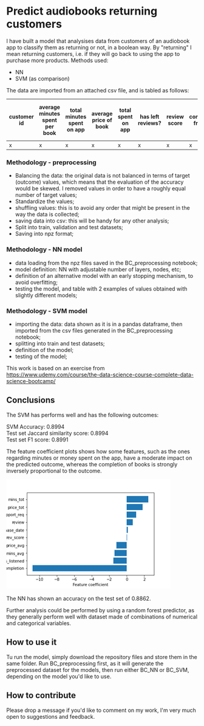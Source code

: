 # Predict audiobooks returning customers

I have built a model that analysises data from customers of an audiobook app to classify them as returning or not, in a boolean way. By "returning" I mean returning customers, i.e. if they will go back to using the app to purchase more products.
Methods used:
- NN
- SVM (as comparison)

The data are imported from an attached csv file, and is tabled as follows:

| customer id | average minutes spent per book | total minutes spent on app  |average price of book   |total spent on app   |has left reviews?|review score|completion fraction| minutes listened |number of support requests|Last visited time minus purchase date| Target (dependent variable)|
|---------------|-------|---|---|---|---|---|---|---|---|---|---|
|   x   |   x    |  x | x  | x  |x|x|x|x|x|x|x|

### Methodology - preprocessing

- Balancing the data: the original data is not balanced in terms of target (outcome) values, which means that the evaluation of the accuracy would be skewed. I removed values in order to have a roughly equal number of target values;
- Standardize the values;
- shuffling values: this is to avoid any order that might be present in the way the data is collected;
- saving data into csv: this will be handy for any other analysis;
- Split into train, validation and test datasets;
- Saving into npz format;

### Methodology - NN model

- data loading from the npz files saved in the BC_preprocessing notebook;
- model definition: NN with adjustable number of layers, nodes, etc;
- definition of an alternative model with an early stopping mechanism, to avoid overfitting;
- testing the model, and table with 2 examples of values obtained with slightly different models;


### Methodology - SVM model

- importing the data: data shown as it is in a pandas dataframe, then imported from the csv files generated in the BC_preprocessing notebook;
- splitting into train and test datasets;
- definition of the model;
- testing of the model;

This work is based on an exercise from https://www.udemy.com/course/the-data-science-course-complete-data-science-bootcamp/

## Conclusions
The SVM has performs well and has the following outcomes:

SVM Accuracy: 0.8994  
Test set Jaccard similarity score:  0.8994  
Test set F1 score: 0.8991 

The feature coefficient plots shows how some features, such as the ones regarding minutes or money spent on the app, have a moderate impact on the predicted outcome, whereas the completion of books is strongly inversely proportional to the outcome.

![alt text](https://github.com/RaffaToSpace/Returning-costumers-classifier/blob/master/Feature%20coefficients.png "Feature coefficients of the SVM model")

The NN has shown an accuracy on the test set of 0.8862.

Further analysis could be performed by using a random forest predictor, as they generally perform well with dataset made of combinations of numerical and categorical variables.

## How to use it
Tu run the model, simply download the repository files and store them in the same folder. Run BC_preprocessing first, as it will generate the preprocessed dataset for the models, then run either BC_NN or BC_SVM, depending on the model you'd like to use.

## How to contribute
Please drop a message if you'd like to comment on my work, I'm very much open to suggestions and feedback.
